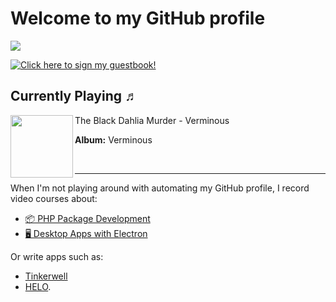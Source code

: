 # Welcome to my GitHub profile

![](https://pociot.dev/counter)

<p align="left">
    <a href="https://gist.github.com/mpociot/7435cb76d5b5c774263c501afd2a30a2">
        <img src="https://gist.github.com/mpociot/7435cb76d5b5c774263c501afd2a30a2/raw/e54f44c08ba5b839bada924aa3832ffe1d091b46/guestbook.gif" alt="Click here to sign my guestbook!">
    </a>
</p>

 ## Currently Playing ♬

[<img align="left" width="100" src="https://i.scdn.co/image/ab67616d0000b2738d0ed0c4517c60b9927937fd">](https://open.spotify.com/track/4QTBcmy1AOw7vL5bzLZknI)
The Black Dahlia Murder - Verminous

**Album:** Verminous

&nbsp;
 

---

When I'm not playing around with automating my GitHub profile, I record video courses about:

* [📦 PHP Package Development](https://phppackagedevelopment.com)
* [🖥 Desktop Apps with Electron](https://desktopappswithelectron.com)

Or write apps such as:
* [Tinkerwell](https://tinkerwell.app)
* [HELO](https://usehelo.com).
